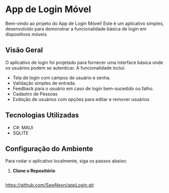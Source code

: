 # App de Login Móvel

Bem-vindo ao projeto do App de Login Móvel! Este é um aplicativo simples, desenvolvido para demonstrar a funcionalidade básica de login em dispositivos móveis.

## Visão Geral

O aplicativo de login foi projetado para fornecer uma interface básica onde os usuários podem se autenticar. A funcionalidade inclui:

- Tela de login com campos de usuário e senha.
- Validação simples de entrada.
- Feedback para o usuário em caso de login bem-sucedido ou falho.
- Cadastro de Pessoas
- Exibição de usuários com opções para editar e remover usuários

## Tecnologias Utilizadas

- C#: MAUI
- SQLITE
  
## Configuração do Ambiente

Para rodar o aplicativo localmente, siga os passos abaixo:

1. **Clone o Repositório**

   ```bash
https://github.com/SawNeon/appLogin.git
